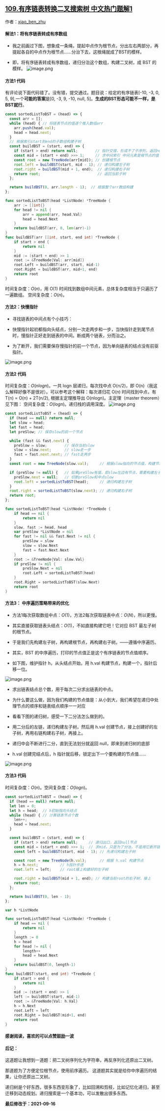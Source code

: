 ## [109.有序链表转换二叉搜索树 中文热门题解1](https://leetcode.cn/problems/convert-sorted-list-to-binary-search-tree/solutions/100000/shou-hua-tu-jie-san-chong-jie-fa-jie-zhu-shu-zu-ku)

作者：[xiao_ben_zhu](https://leetcode.cn/u/xiao_ben_zhu)

#### 解法1：将有序链表转成有序数组
- 我之前画过下图，想象成一条绳，提起中点作为根节点，分出左右两部分，再提起各自的中点作为根节点……分治下去，这根绳就成了BST的模样。

- 即，将有序链表转成有序数组，递归分治这个数组，构建二叉树，成 BST 的模样。
![image.png](https://pic.leetcode-cn.com/b1fa4b53b441012493e96bde10833e4b997446d403ea04794a32df36a2d1f06e-image.png)

#### 方法1 代码

有评论说下面代码错了。没有错，提交通过。题目说：给定的有序链表[-10, -3, 0, 5, 9],一个**可能的答案**是[0, -3, 9, -10, null, 5]。**生成的BST形态可能不一样，是BST就行**。
```javascript []
const sortedListToBST = (head) => {
  const arr = [];
  while (head) { // 将链表节点的值逐个推入数组arr
    arr.push(head.val);
    head = head.next;
  }
  // 根据索引start到end的子数组构建子树
  const buildBST = (start, end) => {
    if (start > end) return null;        // 指针交错，形成不了子序列，返回null节点
    const mid = (start + end) >>> 1;     // 求中间索引 中间元素是根节点的值
    const root = new TreeNode(arr[mid]); // 创建根节点
    root.left = buildBST(start, mid - 1); // 递归构建左子树
    root.right = buildBST(mid + 1, end);  // 递归构建右子树
    return root;                          // 返回当前子树
  };

  return buildBST(0, arr.length - 1);  // 根据整个arr数组构建
};
```
```go []
func sortedListToBST(head *ListNode) *TreeNode {
	arr := []int{}
	for head != nil {
		arr = append(arr, head.Val)
		head = head.Next
	}
	return buildBST(arr, 0, len(arr)-1)
}
func buildBST(arr []int, start, end int) *TreeNode {
	if start > end {
		return nil
	}
	mid := (start + end) >> 1
	root := &TreeNode{Val: arr[mid]}
	root.Left = buildBST(arr, start, mid-1)
	root.Right = buildBST(arr, mid+1, end)
	return root
}
```
时间复杂度：$O(n)$，用 O(1) 时间找到数组中间元素，总体复杂度相当于只遍历了一遍数组。
空间复杂度：$O(n)$。


#### 方法2：快慢指针
- 寻找链表的中间点有个小技巧：
- 快慢指针起初都指向头结点，分别一次走两步和一步，当快指针走到尾节点时，慢指针正好走到链表的中间。断成两个链表，分而治之。

- 为了断开，我们需要保存慢指针的前一个节点，因为单向链表的结点没有前驱指针。

![image.png](https://pic.leetcode-cn.com/b112a5eba08d0e85771ddaa41c005a7057c8ca05f1e29e0316f0ec15c37c96d5-image.png)

#### 方法2 代码
时间复杂度：$O(nlogn)$。一共 logn 层递归，每次找中点 O(n/2)，即 O(n)（我这么解释好像不是很对）。可以参考这个解释：每次递归花 O(n) 时间找到中点，有 T(n) = O(n) + 2T(n/2), 根据主定理推导出 O(nlogn)。主定理（master theorem）见下图：
空间复杂度：$O(logn)$。递归栈的调用深度。
![image.png](https://pic.leetcode-cn.com/9f625e5448df5f9ef9ff15aa8328253e1cef7601e9f98fa123f14d4ce03154ae-image.png)
```js []
const sortedListToBST = (head) => {
  if (head == null) return null;
  let slow = head;
  let fast = head;
  let preSlow; // 保存slow的前一个节点

  while (fast && fast.next) {
    preSlow = slow;        // 保存当前slow
    slow = slow.next;      // slow走一步
    fast = fast.next.next; // fast走两步
  }
  const root = new TreeNode(slow.val);     // 根据slow指向的节点值，构建节点

  if (preSlow != null) {   // 如果preSlow有值，即slow左边有节点，需要构建左子树
    preSlow.next = null;   // 切断preSlow和中点slow
    root.left = sortedListToBST(head);     // 递归构建左子树
  }
  root.right = sortedListToBST(slow.next); // 递归构建右子树
  return root;
};
```
```go []
func sortedListToBST(head *ListNode) *TreeNode {
	if head == nil {
		return nil
	}
	slow, fast := head, head
	var preSlow *ListNode = nil
	for fast != nil && fast.Next != nil {
		preSlow = slow
		slow = slow.Next
		fast = fast.Next.Next
	}
	root := &TreeNode{Val: slow.Val}
	if preSlow != nil {
		preSlow.Next = nil
		root.Left = sortedListToBST(head)
	}
	root.Right = sortedListToBST(slow.Next)
	return root
}
```

#### 方法3： 中序遍历策略带来的优化
- 方法1每次获取数组中点：$O(1)$，方法2每次获取链表中点：$O(N)$，所以更慢。

- 其实直接获取链表头结点：$O(1)$，不如直接构建它吧！它对应 BST 最左子树的根节点。
- 于是我们先构建左子树，再构建根节点，再构建右子树。——遵循中序遍历。
- 其实，BST 的中序遍历，打印的节点值正是这个有序链表的节点值顺序。 
- 如下图，维护指针 h，从头结点开始，用 h.val 构建节点，构建一个，指针后移一位。

![image.png](https://pic.leetcode-cn.com/f57b57d752327b23f226ffb5fc9cff58a69837811571795641c7a7e319d63c7a-image.png)

- 求出链表结点总个数，用于每次二分求出链表的中点。

- 为什么要这么做，因为我们构建的节点值是：从小到大，我们希望在递归中处理节点的顺序和链表结点顺序一一对应
- 看看下图的递归树，感受一下二分法怎么做到的。
- 用二分后的左链，递归构建左子树，然后用 h.val 创建节点，接上创建好的左子树，再用右链构建右子树，再接上。
- 递归中会不断进行二分，直到无法划分就返回 null，即来到递归树的底部

- h.val 创建完结点后，h 指针就后移，锁定出下一个要构建的节点值……


![image.png](https://pic.leetcode-cn.com/9ec774d06616aa22688a37ef5171c61b3dc4db3d8bb0f531eca67ee4d3fd122b-image.png)

#### 方法3 代码
时间复杂度：$O(n)$。空间复杂度：$O(logn)$。
```js []
const sortedListToBST = (head) => {
  if (head == null) return null;
  let len = 0;
  let h = head;  // h初始指向头结点
  while (head) { // 计算链表节点个数
    len++;
    head = head.next;
  }

  const buildBST = (start, end) => {
    if (start > end) return null;     // 递归出口，返回null节点
    const mid = (start + end) >>> 1;  // 求mid，只是为了分治，不是用它断开链表
    const left = buildBST(start, mid - 1); // 先递归构建左子树

    const root = new TreeNode(h.val);      // 根据 h.val 构建节点
    h = h.next;          // h指针步进              
    root.left = left;    // root接上构建好的左子树        

    root.right = buildBST(mid + 1, end); // 构建当前root的右子树，接上
    return root;
  };

  return buildBST(0, len - 1);
};
```
```go []
var h *ListNode

func sortedListToBST(head *ListNode) *TreeNode {
	if head == nil {
		return nil
	}
	length := 0
	h = head
	for head != nil {
		length++
		head = head.Next
	}
	return buildBST(0, length-1)
}
func buildBST(start, end int) *TreeNode {
	if start > end {
		return nil
	}
	mid := (start + end) >> 1
	left := buildBST(start, mid-1)
	root := &TreeNode{Val: h.Val}
	h = h.Next
	root.Left = left
	root.Right = buildBST(mid+1, end)
	return root
}
```


#### 感谢阅读，喜欢的可以点赞鼓励一波
#### 后记：
这道题让我想到一道题：把二叉树序列化为字符串，再反序列化还原出二叉树。

那道题为了方便定位根节点，使用前序遍历。
这道题其实就是给你中序遍历的结果，让你还原出二叉树。

递归树是个好东西，很多东西变形象了，比如回溯和剪枝，比如记忆化递归，甚至迁移到动态规划。递归搜索是一个基本功，可以发散出很多东西。

**最后修改于：2021-09-16**